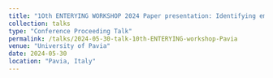 ```yaml
---
title: "1Oth ENTERYING WORKSHOP 2024 Paper presentation: Identifying emerging scientific fields using text analysis"
collection: talks
type: "Conference Proceeding Talk"
permalink: /talks/2024-05-30-talk-10th-ENTERYING-workshop-Pavia
venue: "University of Pavia"
date: 2024-05-30
location: "Pavia, Italy"
---
```

